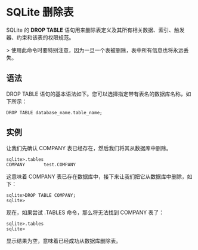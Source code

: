 
# SQLite 删除表

SQLite 的 **DROP TABLE** 语句用来删除表定义及其所有相关数据、索引、触发器、约束和该表的权限规范。

&gt; 使用此命令时要特别注意，因为一旦一个表被删除，表中所有信息也将永远丢失。

## 语法

DROP TABLE 语句的基本语法如下。您可以选择指定带有表名的数据库名称，如下所示：

```
DROP TABLE database_name.table_name;

```

## 实例

让我们先确认 COMPANY 表已经存在，然后我们将其从数据库中删除。

```
sqlite>.tables
COMPANY       test.COMPANY

```

这意味着 COMPANY 表已存在数据库中，接下来让我们把它从数据库中删除，如下：

```
sqlite>DROP TABLE COMPANY;
sqlite>

```

现在，如果尝试 .TABLES 命令，那么将无法找到 COMPANY 表了：

```
sqlite>.tables
sqlite>

```

显示结果为空，意味着已经成功从数据库删除表。


